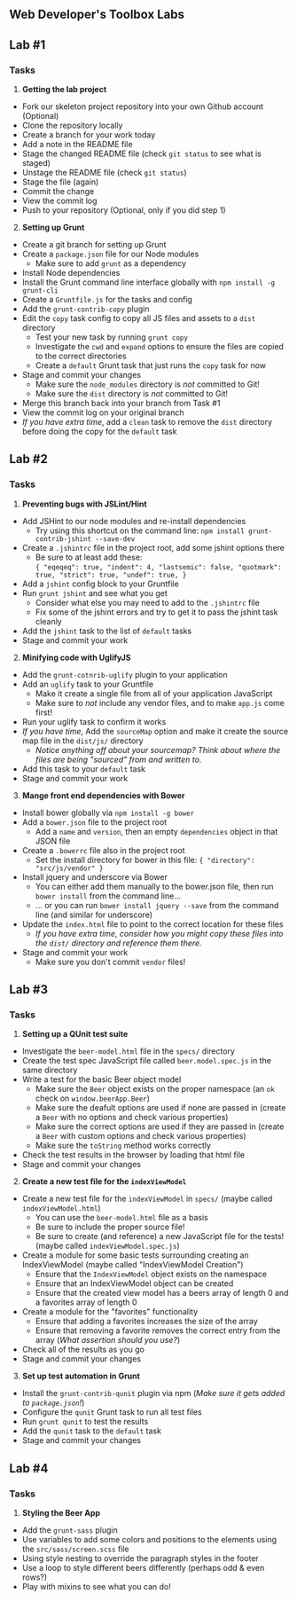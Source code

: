 Web Developer's Toolbox Labs
----

## Lab #1

### Tasks

1. __Getting the lab project__
  * Fork our skeleton project repository into your own Github account (Optional)
  * Clone the repository locally
  * Create a branch for your work today
  * Add a note in the README file
  * Stage the changed README file (check `git status` to see what is staged)
  * Unstage the README file (check `git status`)
  * Stage the file (again)
  * Commit the change
  * View the commit log
  * Push to your repository (Optional, only if you did step 1)

2. __Setting up Grunt__
  * Create a git branch for setting up Grunt
  * Create a `package.json` file for our Node modules
      * Make sure to add `grunt` as a dependency
  * Install Node dependencies
  * Install the Grunt command line interface globally with `npm install -g grunt-cli`
  * Create a `Gruntfile.js` for the tasks and config
  * Add the `grunt-contrib-copy` plugin
  * Edit the `copy` task config to copy all JS files and assets to a `dist` directory
      * Test your new task by running `grunt copy`
      * Investigate the `cwd` and `expand` options to ensure the files are copied to the correct directories
      * Create a `default` Grunt task that just runs the `copy` task for now
  * Stage and commit your changes
      * Make sure the `node_modules` directory is _not_ committed to Git!
      * Make sure the `dist` directory is _not_ committed to Git!
  * Merge this branch back into your branch from Task #1
  * View the commit log on your original branch
  * _If you have extra time_, add a `clean` task to remove the `dist` directory before doing the copy for the `default` task


## Lab #2

### Tasks

1. __Preventing bugs with JSLint/Hint__
  * Add JSHint to our node modules and re-install dependencies
      * Try using this shortcut on the command line: `npm install grunt-contrib-jshint --save-dev`
  * Create a `.jshintrc` file in the project root, add some jshint options there
      * Be sure to at least add these:  
      `{ "eqeqeq": true, "indent": 4, "lastsemic": false, "quotmark": true, "strict": true, "undef": true, }`
  * Add a `jshint` config block to your Gruntfile
  * Run `grunt jshint` and see what you get
      * Consider what else you may need to add to the `.jshintrc` file
      * Fix some of the jshint errors and try to get it to pass the jshint task cleanly
  * Add the `jshint` task to the list of `default` tasks
  * Stage and commit your work

2. __Minifying code with UglifyJS__
  * Add the `grunt-cotnrib-uglify` plugin to your application
  * Add an `uglify` task to your Gruntfile
      * Make it create a single file from all of your application JavaScript
      * Make sure to _not_ include any vendor files, and to make `app.js` come first!
  * Run your uglify task to confirm it works
  * _If you have time_, Add the `sourceMap` option and make it create the source map file in the `dist/js/` directory
      * _Notice anything off about your sourcemap? Think about where the files are being "sourced" from and written to._
  * Add this task to your `default` task
  * Stage and commit your work

3. __Mange front end dependencies with Bower__
  * Install bower globally via `npm install -g bower`
  * Add a `bower.json` file to the project root
      * Add a `name` and `version`, then an empty `dependencies` object in that JSON file
  * Create a `.bowerrc` file also in the project root
      * Set the install directory for bower in this file: `{ "directory": "src/js/vendor" }`
  * Install jquery and underscore via Bower
      * You can either add them manually to the bower.json file, then run `bower install` from the command line...
      * ... or you can run `bower install jquery --save` from the command line (and similar for underscore)
  * Update the `index.html` file to point to the correct location for these files
      * _If you have extra time, consider how you might copy these files into the `dist/` directory and reference them there._
  * Stage and commit your work
      * Make sure you don't commit `vendor` files!


## Lab #3

### Tasks

1. __Setting up a QUnit test suite__
  * Investigate the `beer-model.html` file in the `specs/` directory
  * Create the test spec JavaScript file called `beer.model.spec.js` in the same directory
  * Write a test for the basic Beer object model
      * Make sure the `Beer` object exists on the proper namespace (an `ok` check on `window.beerApp.Beer`)
      * Make sure the deafult options are used if none are passed in (create a `Beer` with no options and check various properties)
      * Make sure the correct options are used if they are passed in (create a `Beer` with custom options and check various properties)
      * Make sure the `toString` method works correctly
  * Check the test results in the browser by loading that html file
  * Stage and commit your changes

2. __Create a new test file for the `indexViewModel`__
  * Create a new test file for the `indexViewModel` in `specs/` (maybe called `indexViewModel.html`)
      * You can use the `beer-model.html` file as a basis
      * Be sure to include the proper source file!
      * Be sure to create (and reference) a new JavaScript file for the tests! (maybe called `indexViewModel.spec.js`)
  * Create a module for some basic tests surrounding creating an IndexViewModel (maybe called "IndexViewModel Creation")
      * Ensure that the `IndexViewModel` object exists on the namespace
      * Ensure that an IndexViewModel object can be created
      * Ensure that the created view model has a beers array of length 0 and a favorites array of length 0
  * Create a module for the "favorites" functionality
      * Ensure that adding a favorites increases the size of the array
      * Ensure that removing a favorite removes the correct entry from the array (_What assertion should you use?_)
  * Check all of the results as you go
  * Stage and commit your changes

3. __Set up test automation in Grunt__
  * Install the `grunt-contrib-qunit` plugin via npm (_Make sure it gets added to `package.json`!_)
  * Configure the `qunit` Grunt task to run all test files
  * Run `grunt qunit` to test the results
  * Add the `qunit` task to the `default` task
  * Stage and commit your changes


## Lab #4

### Tasks

1. __Styling the Beer App__
  * Add the `grunt-sass` plugin
  * Use variables to add some colors and positions to the elements using the `src/sass/screen.scss` file
  * Using style nesting to override the paragraph styles in the footer
  * Use a loop to style different beers differently (perhaps odd & even rows?)
  * Play with mixins to see what you can do!
